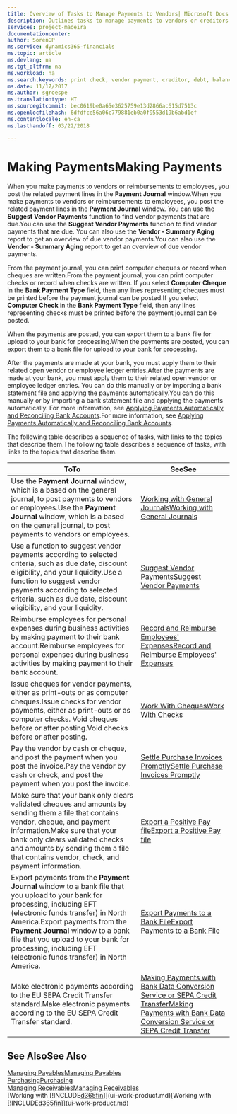 ```yaml
---
title: Overview of Tasks to Manage Payments to Vendors| Microsoft Docs
description: Outlines tasks to manage payments to vendors or creditors, including posting payment lines and getting an overview of the balance due.
services: project-madeira
documentationcenter: 
author: SorenGP
ms.service: dynamics365-financials
ms.topic: article
ms.devlang: na
ms.tgt_pltfrm: na
ms.workload: na
ms.search.keywords: print check, vendor payment, creditor, debt, balance due, AP
ms.date: 11/17/2017
ms.author: sgroespe
ms.translationtype: HT
ms.sourcegitcommit: bec0619be0a65e3625759e13d2866ac615d7513c
ms.openlocfilehash: 6dfdfce56a06c779881eb0a0f9553d19b6abd1ef
ms.contentlocale: en-ca
ms.lasthandoff: 03/22/2018

---
```

# <a name="making-payments"></a><span data-ttu-id="ecf3e-103">Making Payments</span><span class="sxs-lookup"><span data-stu-id="ecf3e-103">Making Payments</span></span>
<span data-ttu-id="ecf3e-104">When you make payments to vendors or reimbursements to employees, you post the related payment lines in the **Payment Journal** window.</span><span class="sxs-lookup"><span data-stu-id="ecf3e-104">When you make payments to vendors or reimbursements to employees, you post the related payment lines in the **Payment Journal** window.</span></span> <span data-ttu-id="ecf3e-105">You can use the **Suggest Vendor Payments** function to find vendor payments that are due.</span><span class="sxs-lookup"><span data-stu-id="ecf3e-105">You can use the **Suggest Vendor Payments** function to find vendor payments that are due.</span></span> <span data-ttu-id="ecf3e-106">You can also use the **Vendor - Summary Aging** report to get an overview of due vendor payments.</span><span class="sxs-lookup"><span data-stu-id="ecf3e-106">You can also use the **Vendor - Summary Aging** report to get an overview of due vendor payments.</span></span>

<span data-ttu-id="ecf3e-107">From the payment journal, you can print computer cheques or record when cheques are written.</span><span class="sxs-lookup"><span data-stu-id="ecf3e-107">From the payment journal, you can print computer checks or record when checks are written.</span></span> <span data-ttu-id="ecf3e-108">If you select **Computer Cheque** in the **Bank Payment Type** field, then any lines representing cheques must be printed before the payment journal can be posted.</span><span class="sxs-lookup"><span data-stu-id="ecf3e-108">If you select **Computer Check** in the **Bank Payment Type** field, then any lines representing checks must be printed before the payment journal can be posted.</span></span>

<span data-ttu-id="ecf3e-109">When the payments are posted, you can export them to a bank file for upload to your bank for processing.</span><span class="sxs-lookup"><span data-stu-id="ecf3e-109">When the payments are posted, you can export them to a bank file for upload to your bank for processing.</span></span>

<span data-ttu-id="ecf3e-110">After the payments are made at your bank, you must apply them to their related open vendor or employee ledger entries.</span><span class="sxs-lookup"><span data-stu-id="ecf3e-110">After the payments are made at your bank, you must apply them to their related open vendor or employee ledger entries.</span></span> <span data-ttu-id="ecf3e-111">You can do this manually or by importing a bank statement file and applying the payments automatically.</span><span class="sxs-lookup"><span data-stu-id="ecf3e-111">You can do this manually or by importing a bank statement file and applying the payments automatically.</span></span> <span data-ttu-id="ecf3e-112">For more information, see [Applying Payments Automatically and Reconciling Bank Accounts](receivables-apply-payments-auto-reconcile-bank-accounts.md).</span><span class="sxs-lookup"><span data-stu-id="ecf3e-112">For more information, see [Applying Payments Automatically and Reconciling Bank Accounts](receivables-apply-payments-auto-reconcile-bank-accounts.md).</span></span>

<span data-ttu-id="ecf3e-113">The following table describes a sequence of tasks, with links to the topics that describe them.</span><span class="sxs-lookup"><span data-stu-id="ecf3e-113">The following table describes a sequence of tasks, with links to the topics that describe them.</span></span>

| <span data-ttu-id="ecf3e-114">To</span><span class="sxs-lookup"><span data-stu-id="ecf3e-114">To</span></span> | <span data-ttu-id="ecf3e-115">See</span><span class="sxs-lookup"><span data-stu-id="ecf3e-115">See</span></span> |
| --- | --- |
|<span data-ttu-id="ecf3e-116">Use the **Payment Journal** window, which is a based on the general journal, to post payments to vendors or employees.</span><span class="sxs-lookup"><span data-stu-id="ecf3e-116">Use the **Payment Journal** window, which is a based on the general journal, to post payments to vendors or employees.</span></span>|[<span data-ttu-id="ecf3e-117">Working with General Journals</span><span class="sxs-lookup"><span data-stu-id="ecf3e-117">Working with General Journals</span></span>](ui-work-general-journals.md)|
| <span data-ttu-id="ecf3e-118">Use a function to suggest vendor payments according to selected criteria, such as due date, discount eligibility, and your liquidity.</span><span class="sxs-lookup"><span data-stu-id="ecf3e-118">Use a function to suggest vendor payments according to selected criteria, such as due date, discount eligibility, and your liquidity.</span></span> |[<span data-ttu-id="ecf3e-119">Suggest Vendor Payments</span><span class="sxs-lookup"><span data-stu-id="ecf3e-119">Suggest Vendor Payments</span></span>](payables-how-suggest-vendor-payments.md) |
|<span data-ttu-id="ecf3e-120">Reimburse employees for personal expenses during business activities by making payment to their bank account.</span><span class="sxs-lookup"><span data-stu-id="ecf3e-120">Reimburse employees for personal expenses during business activities by making payment to their bank account.</span></span>|[<span data-ttu-id="ecf3e-121">Record and Reimburse Employees' Expenses</span><span class="sxs-lookup"><span data-stu-id="ecf3e-121">Record and Reimburse Employees' Expenses</span></span>](finance-how-record-reimburse-employee-expenses.md)|
| <span data-ttu-id="ecf3e-122">Issue cheques for vendor payments, either as print-outs or as computer cheques.</span><span class="sxs-lookup"><span data-stu-id="ecf3e-122">Issue checks for vendor payments, either as print-outs or as computer checks.</span></span> <span data-ttu-id="ecf3e-123">Void cheques before or after posting.</span><span class="sxs-lookup"><span data-stu-id="ecf3e-123">Void checks before or after posting.</span></span> |[<span data-ttu-id="ecf3e-124">Work With Cheques</span><span class="sxs-lookup"><span data-stu-id="ecf3e-124">Work With Checks</span></span>](payables-how-work-checks.md) |
| <span data-ttu-id="ecf3e-125">Pay the vendor by cash or cheque, and post the payment when you post the invoice.</span><span class="sxs-lookup"><span data-stu-id="ecf3e-125">Pay the vendor by cash or check, and post the payment when you post the invoice.</span></span> |[<span data-ttu-id="ecf3e-126">Settle Purchase Invoices Promptly</span><span class="sxs-lookup"><span data-stu-id="ecf3e-126">Settle Purchase Invoices Promptly</span></span>](finance-how-to-settle-purchase-invoices-promptly.md) |
| <span data-ttu-id="ecf3e-127">Make sure that your bank only clears validated cheques and amounts by sending them a file that contains vendor, cheque, and payment information.</span><span class="sxs-lookup"><span data-stu-id="ecf3e-127">Make sure that your bank only clears validated checks and amounts by sending them a file that contains vendor, check, and payment information.</span></span> |[<span data-ttu-id="ecf3e-128">Export a Positive Pay file</span><span class="sxs-lookup"><span data-stu-id="ecf3e-128">Export a Positive Pay file</span></span>](finance-how-positive-pay.md) |
|<span data-ttu-id="ecf3e-129">Export payments from the **Payment Journal** window to a bank file that you upload to your bank for processing, including EFT (electronic funds transfer) in North America.</span><span class="sxs-lookup"><span data-stu-id="ecf3e-129">Export payments from the **Payment Journal** window to a bank file that you upload to your bank for processing, including EFT (electronic funds transfer) in North America.</span></span> |[<span data-ttu-id="ecf3e-130">Export Payments to a Bank File</span><span class="sxs-lookup"><span data-stu-id="ecf3e-130">Export Payments to a Bank File</span></span>](payables-how-export-payments-bank-file.md)|
|<span data-ttu-id="ecf3e-131">Make electronic payments according to the EU SEPA Credit Transfer standard.</span><span class="sxs-lookup"><span data-stu-id="ecf3e-131">Make electronic payments according to the EU SEPA Credit Transfer standard.</span></span>|[<span data-ttu-id="ecf3e-132">Making Payments with Bank Data Conversion Service or SEPA Credit Transfer</span><span class="sxs-lookup"><span data-stu-id="ecf3e-132">Making Payments with Bank Data Conversion Service or SEPA Credit Transfer</span></span>](finance-make-payments-with-bank-data-conversion-service-or-sepa-credit-transfer.md)|    

## <a name="see-also"></a><span data-ttu-id="ecf3e-133">See Also</span><span class="sxs-lookup"><span data-stu-id="ecf3e-133">See Also</span></span>
[<span data-ttu-id="ecf3e-134">Managing Payables</span><span class="sxs-lookup"><span data-stu-id="ecf3e-134">Managing Payables</span></span>](payables-manage-payables.md)  
[<span data-ttu-id="ecf3e-135">Purchasing</span><span class="sxs-lookup"><span data-stu-id="ecf3e-135">Purchasing</span></span>](purchasing-manage-purchasing.md)  
[<span data-ttu-id="ecf3e-136">Managing Receivables</span><span class="sxs-lookup"><span data-stu-id="ecf3e-136">Managing Receivables</span></span>](receivables-manage-receivables.md)  
<span data-ttu-id="ecf3e-137">[Working with [!INCLUDE[d365fin](includes/d365fin_md.md)]](ui-work-product.md)</span><span class="sxs-lookup"><span data-stu-id="ecf3e-137">[Working with [!INCLUDE[d365fin](includes/d365fin_md.md)]](ui-work-product.md)</span></span>  


